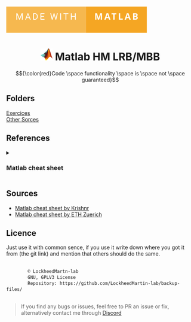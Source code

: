 ![Badge](https://raw.githubusercontent.com/LockheedMartin-lab/LockheedMartin-lab/037ab1637e350890b1f835d9e63c08f56b00fade/other/made%20with-matlab-.svg)
<div align="center"><h1><img src="https://github.com/LockheedMartin-lab/LockheedMartin-lab/blob/main/other/Matlab_Logo.png?raw=true" alt="" height=32px width=32px></img>&nbspMatlab HM LRB/MBB</h1></div>


$${\color{red}Code \space functionality \space is \space not \space guaranteed}$$

## Folders

[Exercices](link)  
[Other Sorces](link)


## References
<details>
  <summary><h3>Matlab cheat sheet</h3></summary>  

$${\color{red}The \space following \space cheat \space sheet \space is \space just \space as \space a \space reference, \space it \space was \space neither \space created \space by \space me, \space nor \space am \space I \space the \space holder \space to \space any \space rights \space regarding \space it}$$

Based off of [Learn X in Y Minutes](http://learnxinyminutes.com/docs/matlab/).

MATLAB stands for MATrix LABoratory. It is a powerful numerical computing language commonly used in engineering and mathematics.

## Quick Access Links
1. [Basics](#basics)
    1. [Comments and Code Sections](#comments)
    2. [Helper Commands](#commands)
    3. [Variables and Expressions](#vars)
2. [Matrices and Vectors](#matrices)
    1. [Declarations](#declarations)
    2. [Splicing and Dicing](#splice)
    3. [Arithmetic and Operations](#arith)
3. [Plots](#plots)
4. [Functions and Scripts](#functions)
5. [Programming Logic](#logic)
6. [Math/Engineering](#math)
    1. [Common Math Functions](#common)
    2. [Transfer Functions](#transfer)
7. [Vectorization](#vectorization)
8. [Optimization](#optimization)
9. [Machine Learning](#ML)
10. [Simulink](#simulink)

<a name="basics"></a>
## 1. Basics
<a name="comments"></a>
### i. Comments and Code Sections
```matlab
%% Code sections start with two percent signs. Section titles go on the same line.
% Comments start with a percent sign.

%{
Multi line comments look
something
like
this
%}

% Two percent signs denote the start of a new code section
% Individual code sections can be run by moving the cursor to the section followed by
% either clicking the "Run Section" button
% or     using Ctrl+Shift+Enter (Windows) or Cmd+Shift+Return (OS X)

%% This is the start of a code section
%  One way of using sections is to separate expensive but unchanging start-up code like loading data
load myFile.mat y

%% This is another code section
%  This section can be edited and run repeatedly on its own, and is helpful for exploratory programming and demos
A = A * 2;
plot(A);

% commands can span multiple lines, using '...':
 a = 1 + 2 + ...
 + 4
```

<a name="commands"></a>
### ii. Helper Commands
```matlab
% commands can be passed to the operating system
!ping google.com

who % Displays all variables in memory
whos % Displays all variables in memory, with their types
clear % Erases all your variables from memory
clear('A') % Erases a particular variable
openvar('A') % Open variable in variable editor

clc % Erases the writing on your Command Window
diary % Toggle writing Command Window text to file
ctrl-c % Abort current computation

close all % Closes all figures

edit('myfunction.m') % Open function/script in editor
type('myfunction.m') % Print the source of function/script to Command Window

profile on  % turns on the code profiler
profile off     % turns off the code profiler
profile viewer  % Open profiler

help command    % Displays documentation for command in Command Window
doc command     % Displays documentation for command in Help Window
lookfor command % Searches for command in the first commented line of all functions
lookfor command -all % searches for command in all functions


% Output formatting
format short    % 4 decimals in a floating number
format long     % 15 decimals
format bank     % only two digits after decimal point - for financial calculations
fprintf('text') % print "text" to the screen
disp('text')    % print "text" to the screen

% pressing the up key shows you a history of previous commands
```

<a name="vars"></a>
### iii. Variables and Expressions
```matlab
% Variables & Expressions
myVariable = 4  % Notice Workspace pane shows newly created variable
myVariable = 4; % Semi colon suppresses output to the Command Window
4 + 6       % ans = 10
8 * myVariable  % ans = 32
2 ^ 3       % ans = 8
a = 2; b = 3;
c = exp(a)*sin(pi/2) % c = 7.3891

% Logicals
1 > 5 % ans = 0
10 >= 10 % ans = 1
3 ~= 4 % Not equal to -> ans = 1
3 == 3 % equal to -> ans = 1
3 > 1 && 4 > 1 % AND -> ans = 1
3 > 1 || 4 > 1 % OR -> ans = 1
~1 % NOT -> ans = 0

% Logicals can be applied to matrices:
A > 5
% for each element, if condition is true, that element is 1 in returned matrix
A( A > 5 )
% returns a vector containing the elements in A for which condition is true

% Strings
a = 'MyString'
length(a) % ans = 8
a(2) % ans = y
[a,a] % ans = MyStringMyString


% Cells
a = {'one', 'two', 'three'}
a(1) % ans = 'one' - returns a cell
char(a(1)) % ans = one - returns a string

% Structures
A.b = {'one','two'};
A.c = [1 2];
A.d.e = false;

% Variables can be saved to .mat files
save('myFileName.mat') % Save the variables in your Workspace
load('myFileName.mat') % Load saved variables into Workspace
```

<a name="matrices"></a>
## 2. Matrices and Vectors

**IMPORTANT: Indices in Matlab start at 1, not 0**

<a name="declarations"></a>
### i. Declarations
```matlab
% Vectors
x = [4 32 53 7 1]
x(2) % ans = 32
x(2:3) % ans = 32 53
x(2:end) % ans = 32 53 7 1

x = [4; 32; 53; 7; 1] % Column vector

x = [1:10] % x = 1 2 3 4 5 6 7 8 9 10
x = [1:2:10] % Increment by 2, i.e. x = 1 3 5 7 9

% Matrices
A = [1 2 3; 4 5 6; 7 8 9]
% Rows are separated by a semicolon; elements are separated with space or comma
% A =

%     1     2     3
%     4     5     6
%     7     8     9

A(2,3) % ans = 6, A(row, column)
A(6) % ans = 8
% (implicitly concatenates columns into vector, then indexes into that)


A(2,3) = 42 % Update row 2 col 3 with 42
% A =

%     1     2     3
%     4     5     42
%     7     8     9
```

<a name="splice"></a>
### ii. Splicing and Dicing
```matlab
A(2:3,2:3) % Creates a new matrix from the old one
%ans =

%     5     42
%     8     9

A(:,1) % All rows in column 1
%ans =

%     1
%     4
%     7

A(1,:) % All columns in row 1
%ans =

%     1     2     3

[A ; A] % Concatenation of matrices (vertically)
%ans =

%     1     2     3
%     4     5    42
%     7     8     9
%     1     2     3
%     4     5    42
%     7     8     9

% this is the same as
vertcat(A,A);


[A , A] % Concatenation of matrices (horizontally)

%ans =

%     1     2     3     1     2     3
%     4     5    42     4     5    42
%     7     8     9     7     8     9

% this is the same as
horzcat(A,A);


A(:, [3 1 2]) % Rearrange the columns of original matrix
%ans =

%     3     1     2
%    42     4     5
%     9     7     8

A(1, :) =[] % Delete the first row of the matrix
A(:, 1) =[] % Delete the first column of the matrix

squeeze(A); % Removes singular dimensions ie. 2x1x3 -> 2x3
```


<a name="arith"></a>
### iii. Arithmetic and Operations
```matlab
transpose(A) % Transpose the matrix, which is the same as:
A one

A' % Concise version of complex transpose
A.' % Concise version of transpose (without taking complex conjugate)

size(A) % ans = 3 3

% Element by Element Arithmetic vs. Matrix Arithmetic
% On their own, the arithmetic operators act on whole matrices. When preceded
% by a period, they act on each element instead. For example:
A * B % Matrix multiplication
A .* B % Multiple each element in A by its corresponding element in B

% There are several pairs of functions, where one acts on each element, and
% the other (whose name ends in m) acts on the whole matrix.
exp(A) % exponentiate each element
expm(A) % calculate the matrix exponential
sqrt(A) % take the square root of each element
sqrtm(A) %  find the matrix whose square is A

% Solving matrix equations (if no solution, returns a least squares solution)
% The \ and / operators are equivalent to the functions mldivide and mrdivide
x=A\b % Solves Ax=b. Faster and more numerically accurate than using inv(A)*b.
x=b/A % Solves xA=b

inv(A) % calculate the inverse matrix
pinv(A) % calculate the pseudo-inverse

% Common matrix functions
zeros(m,n) % m x n matrix of 0's
ones(m,n) % m x n matrix of 1's
diag(A) % Extracts the diagonal elements of a matrix A
diag(x) % Construct a matrix with diagonal elements listed in x, and zeroes elsewhere
eye(m,n) % Identity matrix
linspace(x1, x2, n) % Return n equally spaced points, with min x1 and max x2
inv(A) % Inverse of matrix A
det(A) % Determinant of A
eig(A) % Eigenvalues and eigenvectors of A
trace(A) % Trace of matrix - equivalent to sum(diag(A))
isempty(A) % Tests if array is empty
all(A) % Tests if all elements are nonzero or true
any(A) % Tests if any elements are nonzero or true
isequal(A, B) % Tests equality of two arrays
numel(A) % Number of elements in matrix
triu(x) % Returns the upper triangular part of x
tril(x) % Returns the lower triangular part of x
cross(A,B) %  Returns the cross product of the vectors A and B
dot(A,B) % Returns scalar product of two vectors (must have the same length)
transpose(A) % Returns the transpose of A
fliplr(A) % Flip matrix left to right
flipud(A) % Flip matrix up to down

% Matrix Factorisations
[L, U, P] = lu(A) % LU decomposition: PA = LU,L is lower triangular, U is upper triangular, P is permutation matrix
[P, D] = eig(A) % eigen-decomposition: AP = PD, P's columns are eigenvectors and D's diagonals are eigenvalues
[U,S,V] = svd(X) % SVD: XV = US, U and V are unitary matrices, S has non-negative diagonal elements in decreasing order
[Q, R] = qr(A) % if A is mxn, Q is mxm and R is mxn upper triangular

% Common vector functions
max     % largest component
min     % smallest component
length  % length of a vector
sort    % sort in ascending order
sum     % sum of elements
prod    % product of elements
mode    % modal value
median  % median value
mean    % mean value
std     % standard deviation
perms(x) % list all permutations of elements of x
find(x) % Finds all non-zero elements of x and returns their indexes, can use comparison operators, 
        % i.e. find( x == 3 ) returns indexes of elements that are equal to 3
        % i.e. find( x >= 3 ) returns indexes of elements greater than or equal to 3

```


<a name="plots"></a>
## 3. Plots
```matlab
% Plotting
x = 0:.10:2*pi; % Creates a vector that starts at 0 and ends at 2*pi with increments of .1
y = sin(x);
plot(x,y)
xlabel('x axis')
ylabel('y axis')
title('Plot of y = sin(x)')
axis([0 2*pi -1 1]) % x range from 0 to 2*pi, y range from -1 to 1

plot(x,y1,'-',x,y2,'--',x,y3,':') % For multiple functions on one plot
legend('Line 1 label', 'Line 2 label') % Label curves with a legend

% Alternative method to plot multiple functions in one plot.
% while 'hold' is on, commands add to existing graph rather than replacing it
plot(x, y)
hold on
plot(x, z)
hold off

loglog(x, y) % A log-log plot
semilogx(x, y) % A plot with logarithmic x-axis
semilogy(x, y) % A plot with logarithmic y-axis

fplot (@(x) x^2, [2,5]) % plot the function x^2 from x=2 to x=5

% Creates a meshgrid (2D grid) to calculate a function for every point in the grid
[X, Y] = meshgrid(x_min:step:x_max, y_min:step:y_max)

grid on % Show grid; turn off with 'grid off'
axis square % Makes the current axes region square
axis equal % Set aspect ratio so data units are the same in every direction

scatter(x, y); % Scatter-plot
hist(x); % Histogram
stem(x); % Plot values as stems, useful for displaying discrete data
bar(x); % Plot bar graph

z = sin(x);
plot3(x,y,z); % 3D line plot

pcolor(A) % Heat-map of matrix: plot as grid of rectangles, coloured by value
contour(A) % Contour plot of matrix
contourf(A) % Filled contour plot of matrix
mesh(A) % Plot as a mesh surface

h = figure % Create new figure object, with handle h
figure(h) % Makes the figure corresponding to handle h the current figure
close(h) % close figure with handle h
close all % close all open figure windows
close % close current figure window

shg % bring an existing graphics window forward, or create new one if needed
clf clear % clear current figure window, and reset most figure properties

% Properties can be set and changed through a figure handle.
% You can save a handle to a figure when you create it.
% The function get returns a handle to the current figure
h = plot(x, y); % you can save a handle to a figure when you create it
set(h, 'Color', 'r')
% 'y' yellow; 'm' magenta, 'c' cyan, 'r' red, 'g' green, 'b' blue, 'w' white, 'k' black
set(h, 'LineStyle', '--')
 % '--' is solid line, '---' dashed, ':' dotted, '-.' dash-dot, 'none' is no line
get(h, 'LineStyle')


% The function gca returns a handle to the axes for the current figure
set(gca, 'XDir', 'reverse'); % reverse the direction of the x-axis

% To create a figure that contains several axes in tiled positions, use subplot
subplot(2,3,1); % select the first position in a 2-by-3 grid of subplots
plot(x1); title('First Plot') % plot something in this position
subplot(2,3,2); % select second position in the grid
plot(x2); title('Second Plot') % plot something there

% Given
x1 = [-3:0.5:3];
x2 = x1;
y = randi(500, length(x1), length(x1));

% Show a 3-D plot
figure
subplot(2,1,1);
surf(x1,x2,y);
xlabel(’x_1’);
ylabel(’x_2’);

% Show contours
subplot(2,1,2);
contour(x1,x2,y);
xlabel(’x_{1}’);
ylabel(’x_{2}’);
axis equal

% Show a colour map
figure
imagesc(x1,x2,y)
xlabel(’x_{1}’);
ylabel(’x_{2}’);
```

<a name="functions"></a>
## 4. Functions and Scripts
```matlab
% Calling Functions
% Standard function syntax:
load('myFile.mat', 'y')
% Command syntax:
load myFile.mat y   % no parentheses, and spaces instead of commas

% Calling a function from a script
% [arguments out] = function_name(arguments in)
[V,D] = eig(A);
[~,D] = eig(A);  % if you only want D and not V

% To use functions or scripts, they must be on your path or current directory
path % displays current path
addpath /path/to/dir % add to path
rmpath /path/to/dir % remove from path
cd /path/to/move/into % change directory

% M-file Scripts
% A script file is an external file that contains a sequence of statements.
% They let you avoid repeatedly typing the same code in the Command Window
% Have .m extensions

% M-file Functions
% Like scripts, and have the same .m extension
% But can accept input arguments and return an output
% Also, they have their own workspace (ie. different variable scope).
% Function name should match file name (so save this example as double_input.m).
% 'help double_input.m' returns the comments under line beginning function
function output = double_input(x)
    %double_input(x) returns twice the value of x
    output = 2*x;
end
double_input(6) % ans = 12

% If you want to create a function without creating a new file you can use an
% anonymous function.
% Example that returns the square of it's input, assigned to the handle sqr:
sqr = @(x) x.^2;
sqr(10) % ans = 100
doc function_handle % find out more
```

<a name="logic"></a>
## 5. Programming Logic
```matlab
% User input
a = input('Enter the value: ')

% Stops execution of file and gives control to the keyboard: user can examine
% or change variables. Type 'return' to continue execution, or 'dbquit' to exit
keyboard

% Reading in data (also xlsread/importdata/imread for excel/CSV/image files)
fopen(filename)

% Output
disp(a) % Print out the value of variable a
disp('Hello World') % Print out a string
fprintf % Print to Command Window with more control

% Conditional statements (the parentheses are optional, but good style)
if (a > 15)
    disp('Greater than 15')
elseif (a == 23)
    disp('a is 23')
else
    disp('neither condition met')
end

% Looping
% NB. looping over elements of a vector/matrix is slow!
% Where possible, use functions that act on whole vector/matrix at once
for k = 1:5
    disp(k)
end

k = 0;
while (k < 5)
    k = k + 1;
end

% Timing code execution: 'toc' prints the time since 'tic' was called
tic
A = rand(1000);
A*A*A*A*A*A*A;
toc
```

<a name="math"></a>
## 6. Math/Engineering
<a name="common"></a>
### i. Common Math Functions
```matlab
sin(x)
cos(x)
tan(x)
asin(x)
acos(x)
atan(x)
exp(x)
sqrt(x)
log(x)
log10(x)
abs(x) %If x is complex, returns magnitude
min(x)
max(x)
ceil(x)
floor(x)
round(x)
rem(x)
rand % Uniformly distributed pseudorandom numbers
randi % Uniformly distributed pseudorandom integers
randn % Normally distributed pseudorandom numbers

%Complex math operations
abs(x)   % Magnitude of complex variable x
phase(x) % Phase (or angle) of complex variable x
real(x)  % Returns the real part of x (i.e returns a if x = a +jb)
imag(x)  % Returns the imaginary part of x (i.e returns b if x = a+jb)
conj(x)  % Returns the complex conjugate 


% Common constants
pi
NaN
inf

% Given a meshgrid X,Y and a function defined on the meshgrid like Gauss, interpolates the value of the function at the point u1,u2
interp2(X,Y,Gauss,u1,u2)


```

<a name="transfer"></a>
### ii. Transfer Functions
```matlab
% Transfer functions
s = tf('s');
G = s^2/(s^3 + 100*s^2 + 30*s + 50);

pole(G); % Returns the location(s) of the pole(s) in rad/s
zero(G); % Returns the location(s) of the zero(s) in rad/s
pzmap(G); % Plots the locations of both the pole(s) and zero(s)

bandwidth(closed_loop_system); % Returns bandwidth of a closed loop transfer function in rad/s
bode(closed_loop_system) % Creates bode plot of system
rlocus(closed_loop_system) % Plots a root locus of the specified system

margin(open_loop_system); % Creates a bode plot, displaying the gain and phase margins of an open loop transfer function

```

<a name="vectorization"></a>
## 7. Vectorization
<a href="https://www.mathworks.com/help/matlab/matlab_prog/vectorization.html">Tips to vectorize your code to get rid of loops and make it run more efficiently.</a>
```matlab
```

<a name="optimization"></a>
## 8. Optimization
```matlab
% fmincon
```

<a name="ML"></a>
## 9. Machine Learning
```matlab


```


<a name="simulink"></a>
## 10. Simulink
```matlab
simulink % starts Simulink

```

</details>

## Sources
* [Matlab cheat sheet by Krishnr](https://github.com/krishnr/MATLAB-cheat-sheet/blob/master/README.md)  
* [Matlab cheat sheet by ETH Zuerich](https://n.ethz.ch/~marcokre/download/ML-CheatSheet.pdf)


## Licence
Just use it with common sence, if you use it write down where you got it from (the git link) and mention that others should do the same. 

<pre>
    <code "color:white;background-color:black">
        ©️ LockheedMartn-lab
        GNU, GPLV3 License
        Repository: https://github.com/LockheedMartin-lab/backup-files/
    </code>
</pre>


<blockquote>If you find any bugs or issues, feel free to PR an issue or fix, alternatively contact me through <a href="https://discordapp.com/users/583700813818626109/">Discord</a>
